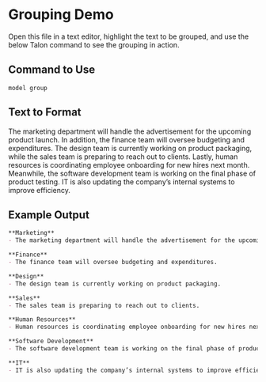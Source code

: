 # Grouping Demo

Open this file in a text editor, highlight the text to be grouped, and use the below Talon command to see the grouping in action.

## Command to Use

`model group`

## Text to Format

The marketing department will handle the advertisement for the upcoming product launch. In addition, the finance team will oversee budgeting and expenditures. The design team is currently working on product packaging, while the sales team is preparing to reach out to clients. Lastly, human resources is coordinating employee onboarding for new hires next month. Meanwhile, the software development team is working on the final phase of product testing. IT is also updating the company’s internal systems to improve efficiency.

## Example Output

```markdown
**Marketing**
- The marketing department will handle the advertisement for the upcoming product launch.

**Finance**
- The finance team will oversee budgeting and expenditures.

**Design**
- The design team is currently working on product packaging.

**Sales**
- The sales team is preparing to reach out to clients.

**Human Resources**
- Human resources is coordinating employee onboarding for new hires next month.

**Software Development**
- The software development team is working on the final phase of product testing.

**IT**
- IT is also updating the company’s internal systems to improve efficiency.
```

